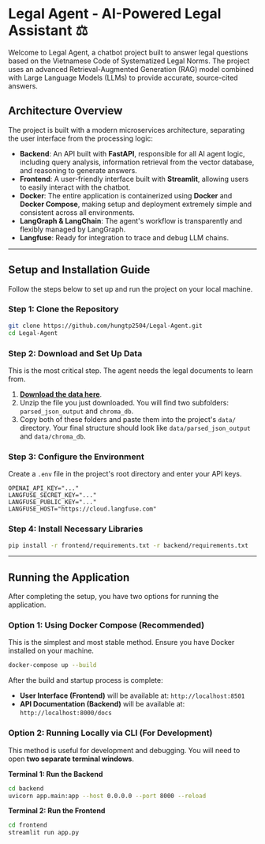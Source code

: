 # Legal Agent - AI-Powered Legal Assistant ⚖️

Welcome to Legal Agent, a chatbot project built to answer legal questions based on the Vietnamese Code of Systematized Legal Norms. The project uses an advanced Retrieval-Augmented Generation (RAG) model combined with Large Language Models (LLMs) to provide accurate, source-cited answers.

## Architecture Overview

The project is built with a modern microservices architecture, separating the user interface from the processing logic:

  * **Backend**: An API built with **FastAPI**, responsible for all AI agent logic, including query analysis, information retrieval from the vector database, and reasoning to generate answers.
  * **Frontend**: A user-friendly interface built with **Streamlit**, allowing users to easily interact with the chatbot.
  * **Docker**: The entire application is containerized using **Docker** and **Docker Compose**, making setup and deployment extremely simple and consistent across all environments.
  * **LangGraph & LangChain**: The agent's workflow is transparently and flexibly managed by LangGraph.
  * **Langfuse**: Ready for integration to trace and debug LLM chains.

-----

## Setup and Installation Guide

Follow the steps below to set up and run the project on your local machine.

### Step 1: Clone the Repository

```bash
git clone https://github.com/hungtp2504/Legal-Agent.git
cd Legal-Agent
```

### Step 2: Download and Set Up Data

This is the most critical step. The agent needs the legal documents to learn from.

1.  [**Download the data here**](https://drive.google.com/file/d/19CS-zKRhniztrtDUTSfL2wmeyzqIfR3P/view?usp=sharing).
2.  Unzip the file you just downloaded. You will find two subfolders: `parsed_json_output` and `chroma_db`.
3.  Copy both of these folders and paste them into the project's `data/` directory. Your final structure should look like `data/parsed_json_output` and `data/chroma_db`.

### Step 3: Configure the Environment

Create a `.env` file in the project's root directory and enter your API keys.

```dotenv
OPENAI_API_KEY="..."
LANGFUSE_SECRET_KEY="..."
LANGFUSE_PUBLIC_KEY="..."
LANGFUSE_HOST="https://cloud.langfuse.com"
```

### Step 4: Install Necessary Libraries

```bash
pip install -r frontend/requirements.txt -r backend/requirements.txt
```

-----

## Running the Application

After completing the setup, you have two options for running the application.

### Option 1: Using Docker Compose (Recommended)

This is the simplest and most stable method. Ensure you have Docker installed on your machine.

```bash
docker-compose up --build
```

After the build and startup process is complete:

  * **User Interface (Frontend)** will be available at: `http://localhost:8501`
  * **API Documentation (Backend)** will be available at: `http://localhost:8000/docs`

### Option 2: Running Locally via CLI (For Development)

This method is useful for development and debugging. You will need to open **two separate terminal windows**.

**Terminal 1: Run the Backend**

```bash
cd backend
uvicorn app.main:app --host 0.0.0.0 --port 8000 --reload
```

**Terminal 2: Run the Frontend**

```bash
cd frontend
streamlit run app.py
```